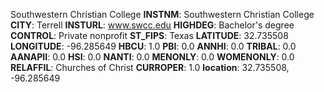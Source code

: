 
Southwestern Christian College
**INSTNM**: Southwestern Christian College 
**CITY**: Terrell 
**INSTURL**: www.swcc.edu 
**HIGHDEG**: Bachelor's degree 
**CONTROL**: Private nonprofit 
**ST_FIPS**: Texas 
**LATITUDE**: 32.735508 
**LONGITUDE**: -96.285649 
**HBCU**: 1.0 
**PBI**: 0.0 
**ANNHI**: 0.0 
**TRIBAL**: 0.0 
**AANAPII**: 0.0 
**HSI**: 0.0 
**NANTI**: 0.0 
**MENONLY**: 0.0 
**WOMENONLY**: 0.0 
**RELAFFIL**: Churches of Christ 
**CURROPER**: 1.0 
**location**: 32.735508, -96.285649 